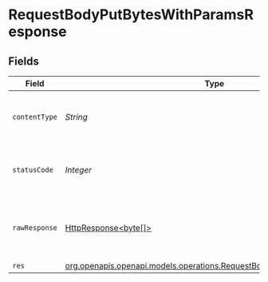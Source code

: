 # RequestBodyPutBytesWithParamsResponse


## Fields

| Field                                                                                                                                  | Type                                                                                                                                   | Required                                                                                                                               | Description                                                                                                                            |
| -------------------------------------------------------------------------------------------------------------------------------------- | -------------------------------------------------------------------------------------------------------------------------------------- | -------------------------------------------------------------------------------------------------------------------------------------- | -------------------------------------------------------------------------------------------------------------------------------------- |
| `contentType`                                                                                                                          | *String*                                                                                                                               | :heavy_check_mark:                                                                                                                     | HTTP response content type for this operation                                                                                          |
| `statusCode`                                                                                                                           | *Integer*                                                                                                                              | :heavy_check_mark:                                                                                                                     | HTTP response status code for this operation                                                                                           |
| `rawResponse`                                                                                                                          | [HttpResponse<byte[]>](https://docs.oracle.com/en/java/javase/11/docs/api/java.net.http/java/net/http/HttpResponse.html)               | :heavy_minus_sign:                                                                                                                     | Raw HTTP response; suitable for custom response parsing                                                                                |
| `res`                                                                                                                                  | [org.openapis.openapi.models.operations.RequestBodyPutBytesWithParamsRes](../../models/operations/RequestBodyPutBytesWithParamsRes.md) | :heavy_minus_sign:                                                                                                                     | OK                                                                                                                                     |